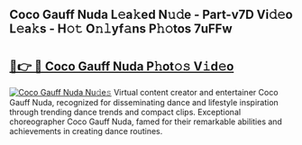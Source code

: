 ## Coco Gauff Nuda L𝚎a𝚔ed N𝚞𝚍e - Part-v7D Vi𝚍𝚎o L𝚎a𝚔s - H𝚘𝚝 O𝚗𝚕yf𝚊ns P𝚑𝚘tos 7uFFw

# <h2><a href="http://kfagbs.oniu.top/?m=Coco+Gauff+Nuda">🔗👉 🔴 Coco Gauff Nuda P𝚑ot𝚘𝚜 V𝚒d𝚎o</a></h2>

[![Coco Gauff Nuda Nu𝚍e𝚜](https://i.imgur.com/0qMVB7G.gif)](http://kfagbs.oniu.top/?m=Coco+Gauff+Nuda)
Virtual content creator and entertainer Coco Gauff Nuda, recognized for disseminating dance and lifestyle inspiration through trending dance trends and compact clips. Exceptional choreographer Coco Gauff Nuda, famed for their remarkable abilities and achievements in creating dance routines.  
